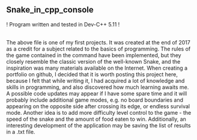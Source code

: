 ## Snake_in_cpp_console

! Program written and tested in Dev-C++ 5.11 !


<br />
    The above file is one of my first projects. It was created at the end of 2017 as a credit for a subject related to the basics of programming. The rules of the game contained in the command have been implemented, but they closely resemble the classic version of the well-known Snake, and the inspiration was many materials available on the Internet. When creating a portfolio on github, I decided that it is worth posting this project here, because I felt that while writing it, I had acquired a lot of knowledge and skills in programming, and also discovered how much learning awaits me.
<br />
    A possible code updates may appear if I have some spare time and it will probably include additional game modes, e.g. no board boundaries and appearing on the opposite side after crossing its edge, or endless survival mode. Another idea is to add more difficulty level control to the game - the speed of the snake and the amount of food eaten to win. Additionally, an interesting development of the application may be saving the list of results in a .txt file.
